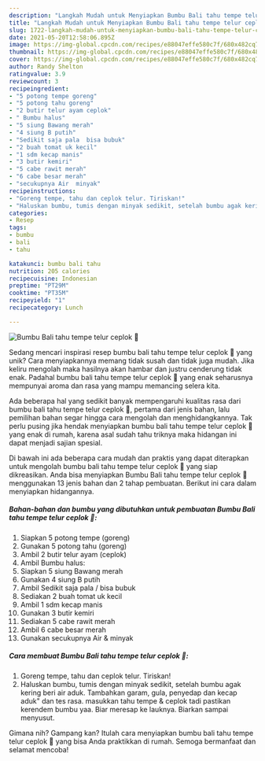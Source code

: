 ```yaml
---
description: "Langkah Mudah untuk Menyiapkan Bumbu Bali tahu tempe telur ceplok 🍳 yang Sempurna"
title: "Langkah Mudah untuk Menyiapkan Bumbu Bali tahu tempe telur ceplok 🍳 yang Sempurna"
slug: 1722-langkah-mudah-untuk-menyiapkan-bumbu-bali-tahu-tempe-telur-ceplok-yang-sempurna
date: 2021-05-20T12:58:06.895Z
image: https://img-global.cpcdn.com/recipes/e88047effe580c7f/680x482cq70/bumbu-bali-tahu-tempe-telur-ceplok-foto-resep-utama.jpg
thumbnail: https://img-global.cpcdn.com/recipes/e88047effe580c7f/680x482cq70/bumbu-bali-tahu-tempe-telur-ceplok-foto-resep-utama.jpg
cover: https://img-global.cpcdn.com/recipes/e88047effe580c7f/680x482cq70/bumbu-bali-tahu-tempe-telur-ceplok-foto-resep-utama.jpg
author: Randy Shelton
ratingvalue: 3.9
reviewcount: 3
recipeingredient:
- "5 potong tempe goreng"
- "5 potong tahu goreng"
- "2 butir telur ayam ceplok"
- " Bumbu halus"
- "5 siung Bawang merah"
- "4 siung B putih"
- "Sedikit saja pala  bisa bubuk"
- "2 buah tomat uk kecil"
- "1 sdm kecap manis"
- "3 butir kemiri"
- "5 cabe rawit merah"
- "6 cabe besar merah"
- "secukupnya Air  minyak"
recipeinstructions:
- "Goreng tempe, tahu dan ceplok telur. Tiriskan!"
- "Haluskan bumbu, tumis dengan minyak sedikit, setelah bumbu agak kering beri air aduk. Tambahkan garam, gula, penyedap dan kecap aduk&#34; dan tes rasa. masukkan tahu tempe &amp; ceplok tadi pastikan kerendem bumbu yaa. Biar meresap ke lauknya. Biarkan sampai menyusut."
categories:
- Resep
tags:
- bumbu
- bali
- tahu

katakunci: bumbu bali tahu 
nutrition: 205 calories
recipecuisine: Indonesian
preptime: "PT29M"
cooktime: "PT35M"
recipeyield: "1"
recipecategory: Lunch

---
```



![Bumbu Bali tahu tempe telur ceplok 🍳](https://img-global.cpcdn.com/recipes/e88047effe580c7f/680x482cq70/bumbu-bali-tahu-tempe-telur-ceplok-foto-resep-utama.jpg)

Sedang mencari inspirasi resep bumbu bali tahu tempe telur ceplok 🍳 yang unik? Cara menyiapkannya memang tidak susah dan tidak juga mudah. Jika keliru mengolah maka hasilnya akan hambar dan justru cenderung tidak enak. Padahal bumbu bali tahu tempe telur ceplok 🍳 yang enak seharusnya mempunyai aroma dan rasa yang mampu memancing selera kita.



Ada beberapa hal yang sedikit banyak mempengaruhi kualitas rasa dari bumbu bali tahu tempe telur ceplok 🍳, pertama dari jenis bahan, lalu pemilihan bahan segar hingga cara mengolah dan menghidangkannya. Tak perlu pusing jika hendak menyiapkan bumbu bali tahu tempe telur ceplok 🍳 yang enak di rumah, karena asal sudah tahu triknya maka hidangan ini dapat menjadi sajian spesial.


Di bawah ini ada beberapa cara mudah dan praktis yang dapat diterapkan untuk mengolah bumbu bali tahu tempe telur ceplok 🍳 yang siap dikreasikan. Anda bisa menyiapkan Bumbu Bali tahu tempe telur ceplok 🍳 menggunakan 13 jenis bahan dan 2 tahap pembuatan. Berikut ini cara dalam menyiapkan hidangannya.

<!--inarticleads1-->

##### Bahan-bahan dan bumbu yang dibutuhkan untuk pembuatan Bumbu Bali tahu tempe telur ceplok 🍳:

1. Siapkan 5 potong tempe (goreng)
1. Gunakan 5 potong tahu (goreng)
1. Ambil 2 butir telur ayam (ceplok)
1. Ambil  Bumbu halus:
1. Siapkan 5 siung Bawang merah
1. Gunakan 4 siung B putih
1. Ambil Sedikit saja pala / bisa bubuk
1. Sediakan 2 buah tomat uk kecil
1. Ambil 1 sdm kecap manis
1. Gunakan 3 butir kemiri
1. Sediakan 5 cabe rawit merah
1. Ambil 6 cabe besar merah
1. Gunakan secukupnya Air &amp; minyak




<!--inarticleads2-->

##### Cara membuat Bumbu Bali tahu tempe telur ceplok 🍳:

1. Goreng tempe, tahu dan ceplok telur. Tiriskan!
1. Haluskan bumbu, tumis dengan minyak sedikit, setelah bumbu agak kering beri air aduk. Tambahkan garam, gula, penyedap dan kecap aduk&#34; dan tes rasa. masukkan tahu tempe &amp; ceplok tadi pastikan kerendem bumbu yaa. Biar meresap ke lauknya. Biarkan sampai menyusut.




Gimana nih? Gampang kan? Itulah cara menyiapkan bumbu bali tahu tempe telur ceplok 🍳 yang bisa Anda praktikkan di rumah. Semoga bermanfaat dan selamat mencoba!
